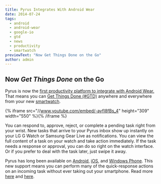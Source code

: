 ```yaml
---
title: Pyrus Integrates With Android Wear
date: 2014-07-24
tags:
  - android
  - android-wear
  - google-io
  - gtd
  - news
  - productivity
  - smartwatch
previewText: "Now Get Things Done on the Go"
author: admin
---
```

## Now _Get Things Done_ on the Go

Pyrus is now the [first productivity platform to integrate with Android Wear.](http://www.cultofandroid.com/66611/pyrus-android-wear/#more-66611) That means you can [Get Things Done (#GTD)](http://gettingthingsdone.com/) anywhere and everywhere from your new [smartwatch](http://androidcommunity.com/pyrus-on-android-wear-leaves-no-excuse-to-miss-tasks-20140723/).

{% iframe src="//www.youtube.com/embed/-ayfI8fBs_4" height="309" width="550" %}{% /iframe %}

You can respond to, approve, reject, or complete a pending task right from your wrist. New tasks that arrive to your Pyrus inbox show up instantly on your LG G Watch or Samsung Gear Live as notifications. You can view the full content of a task on your watch and take action immediately. If the task needs a response or approval, you can do so right on the watch interface. Or if you prefer to deal with the task later, just swipe it away.

Pyrus has long been available on [Android](https://play.google.com/store/apps/details?id=net.papirus.androidclient&hl=en), [iOS](https://itunes.apple.com/us/app/pyrus-mobile/id385251753?mt=8), and [Windows Phone](http://www.windowsphone.com/en-us/store/app/pyrus/8a6a9b50-6a90-4285-ab30-0504e9ac9bbc). This new support means you can perform many of the quick-response actions on an incoming task without ever taking out your smartphone. Read more [here](http://lifehacker.com/pyrus-organizes-multiple-projects-makes-working-with-o-1608937356) and [here](http://www.androidheadlines.com/2014/07/pyrus-ignites-android-wear-collaboration-project-completion.html).